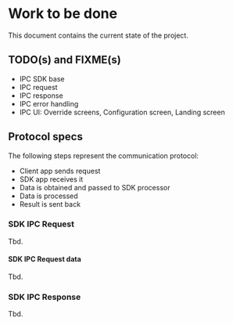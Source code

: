 # Work to be done

This document contains the current state of the project.

## TODO(s) and FIXME(s)

- IPC SDK base
- IPC request
- IPC response
- IPC error handling
- IPC UI: Override screens, Configuration screen, Landing screen

## Protocol specs

The following steps represent the communication protocol:

- Client app sends request
- SDK app receives it
- Data is obtained and passed to SDK processor
- Data is processed
- Result is sent back

### SDK IPC Request

Tbd.

#### SDK IPC Request data

Tbd.

### SDK IPC Response

Tbd.
